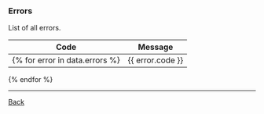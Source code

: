 ### Errors

List of all errors.

| Code                           | Message                                      |
|--------------------------------|----------------------------------------------|
{% for error in data.errors %}| {{ error.code }} | {{ error.message | raw }} |
{% endfor %}

---
[Back](index.md)